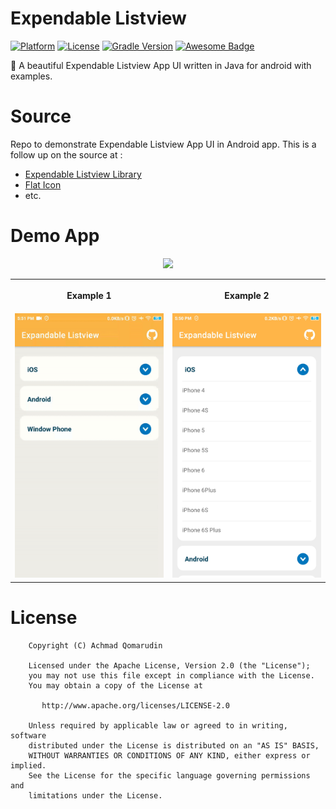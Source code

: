 # Expendable Listview

[![Platform](https://img.shields.io/badge/platform-Android-yellow.svg)](https://www.android.com)
[![License](https://img.shields.io/badge/license-Apache%202-4EB1BA.svg)](https://www.apache.org/licenses/LICENSE-2.0.html)
[![Gradle Version](https://img.shields.io/badge/gradle-6.5-green.svg)](https://docs.gradle.org/current/release-notes)
[![Awesome Badge](https://cdn.rawgit.com/sindresorhus/awesome/d7305f38d29fed78fa85652e3a63e154dd8e8829/media/badge.svg)](https://java-lang.github.io/awesome-java)

💈 A beautiful Expendable Listview App UI written in Java for android with examples.

# Source
Repo to demonstrate Expendable Listview App UI in Android app. This is a follow up on the source at :

- [Expendable Listview Library](https://github.com/thoughtbot/expandable-recycler-view)
- [Flat Icon](https://www.flaticon.com)
- etc.

# Demo App

<p align="center">
  <a href="https://github.com/achmadqomarudin/ExpendableListview/releases/latest/download/app-demo.apk">
    <img src="https://www.inspirefm.org/wp-content/uploads/button-apk.png" height="100">
  </a>
</p>

<table align="center" style="width:100%">
  <tr>
    <th><p align="center">Example 1</p></th>
    <th><p align="center">Example 2</p></th>
  </tr>
  <tr>
    <td style="width:50%"><img src="screenshots/1.gif"></td>
    <td><img src="screenshots/2.jpg"/></td>
  </tr>
</table>

# License

```
    Copyright (C) Achmad Qomarudin

    Licensed under the Apache License, Version 2.0 (the "License");
    you may not use this file except in compliance with the License.
    You may obtain a copy of the License at

       http://www.apache.org/licenses/LICENSE-2.0

    Unless required by applicable law or agreed to in writing, software
    distributed under the License is distributed on an "AS IS" BASIS,
    WITHOUT WARRANTIES OR CONDITIONS OF ANY KIND, either express or implied.
    See the License for the specific language governing permissions and
    limitations under the License.
```